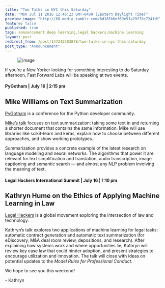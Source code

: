 ```yaml
---
title: "Two Talks in NYC this Saturday"
date: "Mon Jul 11 2016 12:46:23 GMT-0400 (Eastern Daylight Time)"
preview_image: "http://68.media.tumblr.com/6d185b6ef69e9fa29f78e724fdf7415e/tumblr_inline_oa5seyqhEJ1ta78fg_540.png"
feature: false
published: true
tags: announcement,deep learning,legal hackers,machine learning
layout: post
redirect_from: /post/147243583878/two-talks-in-nyc-this-saturday
post_type: "Announcement"
---
```


<figure data-orig-width="689" data-orig-height="287" class="tmblr-full"><img src="http://68.media.tumblr.com/6d185b6ef69e9fa29f78e724fdf7415e/tumblr_inline_oa5seyqhEJ1ta78fg_540.png" alt="image" data-orig-width="689" data-orig-height="287"/></figure><p>If you’re a New Yorker looking for something interesting to do Saturday afternoon, Fast Forward Labs will be speaking at two events. </p>

#### PyGotham | July 16 | 2:15 pm

## Mike Williams on Text Summarization

<p><a href="https://2016.pygotham.org/">PyGotham</a> is a conference for the Python developer community. </p><p><a href="https://2016.pygotham.org/talks/226/summarizing-documents/">Mike’s talk</a> focuses on text summarization: taking some text in and returning a shorter document that contains the same information. Mike will use libraries like scikit-learn and keras, explain how to choose between different approaches, and show working prototypes. </p><p>Summarization provides a concrete example of the latest research on language modeling and neural networks. The algorithms that power it are relevant for text simplification and translation, audio transcription, image captioning and semantic search — and almost any NLP problem involving the meaning of text.</p>

#### Legal Hackers International Summit | July 16 | 1:10 pm

## Kathryn Hume on the Ethics of Applying Machine Learning in Law

<p><a href="https://legalhackers.org/summit2016/">Legal Hackers</a> is a global movement exploring the intersection of law and technology. <br/></p><p>Kathryn’s talk explores two applications of machine learning for legal tasks: automatic contract generation and automatic text summarization (for eDiscovery, M&amp;A deal room review, depositions, and research). After explaining how systems work and where opportunities lie, Kathryn will review key case law that could hinder adoption, and present strategies to encourage utilization and innovation. The talk will close with ideas on potential updates to the <i>Model Rules for Professional Conduct</i>. </p><p>We hope to see you this weekend!</p><p>- Kathryn</p>